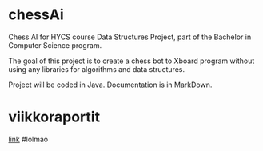 ﻿# chessAi

Chess AI for HYCS course Data Structures Project, part of the Bachelor in Computer Science program.  

The goal of this project is to create a chess bot to Xboard program without using any libraries for algorithms and data structures. 

Project will be coded in Java. Documentation is in MarkDown. 

# viikkoraportit
[link](/week1.md) #lolmao


